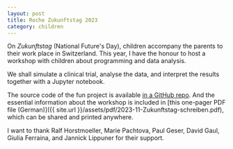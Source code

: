 ```yaml
---
layout: post
title: Roche Zukunftstag 2023
category: children
---
```


On *Zukunftstag* (National Future's Day), children accompany the parents to their work place in Switzerland. This year, I have the honour to host a workshop with children about programming and data analysis.

We shall simulate a clinical trial, analyse the data, and interpret the results together with a Jupyter notebook.

The source code of the fun project is available [in a GitHub repo](https://github.com/Accio/2023-11-Zukunftstag-2023). And the essential information about the workshop is included in [this one-pager PDF file (German)]({{ site.url }}/assets/pdf/2023-11-Zukunftstag-schreiben.pdf), which can be shared and printed anywhere.

I want to thank Ralf Horstmoeller, Marie Pachtova, Paul Geser, David Gaul, Giulia Ferraina, and Jannick Lippuner for their support.
